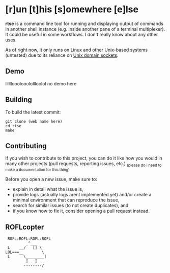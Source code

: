 # [r]un [t]his [s]omewhere [e]lse

**rtse** is a command line tool for running and displaying output of commands in another shell instance (e.g. inside another pane of a terminal multiplexer). It could be useful in some workflows. I don't really know about any other uses.

As of right now, it only runs on Linux and other Unix-based systems (untested) due to its reliance on [Unix domain sockets](https://en.wikipedia.org/wiki/Unix_domain_socket).


## Demo

llllllooolooolollloolol no demo here


## Building

To build the latest commit:
```
git clone (web name here)
cd rtse
make
```


## Contributing

If you wish to contribute to this project, you can do it like how you would in many other projects (pull requests, reporting issues, etc.) <sub>(please do i need to make a documentation for this thing)</sub>


Before you open a new issue, make sure to:

* explain in detail what the issue is,
* provide logs (actually logs arent implemented yet) and/or create a minimal environment that can reproduce the issue,
* search for similar issues (to not create duplicates), and
* if you know how to fix it, consider opening a pull request instead.


## ROFLcopter

```
 ROFL:ROFL:ROFL:ROFL
         _^___
 L    __/   [] \
LOL===__        \
 L      \________]
         I   I
        --------/
```

